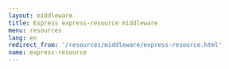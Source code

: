 ```yaml
---
layout: middleware
title: Express express-resource middleware
menu: resources
lang: en
redirect_from: '/resources/middleware/express-resource.html'
name: express-resource
---
```

